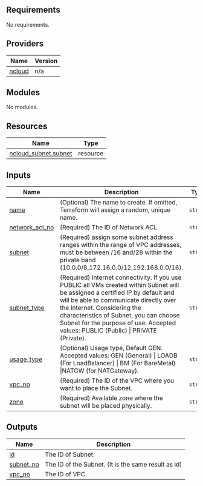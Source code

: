 <!-- BEGIN_TF_DOCS -->
## Requirements

No requirements.

## Providers

| Name | Version |
|------|---------|
| <a name="provider_ncloud"></a> [ncloud](#provider\_ncloud) | n/a |

## Modules

No modules.

## Resources

| Name | Type |
|------|------|
| [ncloud_subnet.subnet](https://registry.terraform.io/providers/hashicorp/ncloud/latest/docs/resources/subnet) | resource |

## Inputs

| Name | Description | Type | Default | Required |
|------|-------------|------|---------|:--------:|
| <a name="input_name"></a> [name](#input\_name) | (Optional) The name to create. If omitted, Terraform will assign a random, unique name. | `string` | `null` | no |
| <a name="input_network_acl_no"></a> [network\_acl\_no](#input\_network\_acl\_no) | (Required) The ID of Network ACL. | `string` | n/a | yes |
| <a name="input_subnet"></a> [subnet](#input\_subnet) | (Required) assign some subnet address ranges within the range of VPC addresses, must be between /16 and/28 within the private band (10.0.0/8,172.16.0.0/12,192.168.0.0/16). | `string` | n/a | yes |
| <a name="input_subnet_type"></a> [subnet\_type](#input\_subnet\_type) | (Required) Internet connectivity. If you use PUBLIC all VMs created within Subnet will be assigned a certified IP by default and will be able to communicate directly over the Internet. Considering the characteristics of Subnet, you can choose Subnet for the purpose of use. Accepted values: PUBLIC (Public) \| PRIVATE (Private). | `string` | n/a | yes |
| <a name="input_usage_type"></a> [usage\_type](#input\_usage\_type) | (Optional) Usage type, Default GEN. Accepted values: GEN (General) \| LOADB (For LoadBalancer) \| BM (For BareMetal) \|NATGW (for NATGateway). | `string` | `"GEN"` | no |
| <a name="input_vpc_no"></a> [vpc\_no](#input\_vpc\_no) | (Required) The ID of the VPC where you want to place the Subnet. | `string` | n/a | yes |
| <a name="input_zone"></a> [zone](#input\_zone) | (Required) Available zone where the subnet will be placed physically. | `string` | n/a | yes |

## Outputs

| Name | Description |
|------|-------------|
| <a name="output_id"></a> [id](#output\_id) | The ID of Subnet. |
| <a name="output_subnet_no"></a> [subnet\_no](#output\_subnet\_no) | The ID of the Subnet. (It is the same result as id) |
| <a name="output_vpc_no"></a> [vpc\_no](#output\_vpc\_no) | The ID of VPC. |
<!-- END_TF_DOCS -->